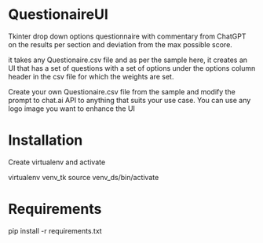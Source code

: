 # QuestionaireUI
Tkinter drop down options questionnaire with commentary from ChatGPT on the results per section and deviation from the max possible score.

it takes any Questionaire.csv file and as per the sample here, it creates an UI that has a set of questions with a set of options under the options column header in the csv file for which the weights are set.

Create your own Questionaire.csv file from the sample and modify the prompt to chat.ai API to anything that suits your use case. You can use any logo image you want to enhance the UI

# Installation
Create virtualenv and activate

virtualenv venv_tk
source venv_ds/bin/activate
# Requirements

pip install -r requirements.txt

